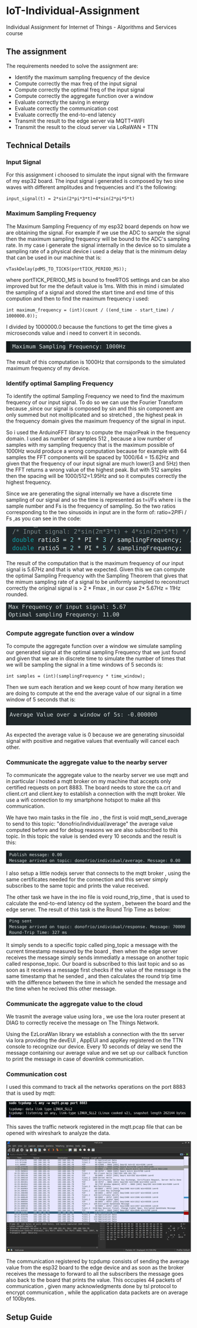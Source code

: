 # IoT-Individual-Assignment

Individual Assignment for Internet of Things - Algorithms and Services course

## The assignment
The requirements needed to solve the assignment are:

- Identify the maximum sampling frequency of the device
- Compute correctly the max freq of the input signal
- Compute correctly the optimal freq of the input signal
- Compute correctly the aggregate function over a window
- Evaluate correctly the saving in energy
- Evaluate correctly the communication cost
- Evaluate correctly the end-to-end latency
- Transmit the result to the edge server via MQTT+WIFI 
- Transmit the result to the cloud server via LoRaWAN + TTN 


## Technical Details

### Input Signal
For this assignment i choosed to simulate the input signal with the firmware of my esp32 board. The input signal i generated is composed by two sine waves with different amplitudes and frequencies and it's the following:
```
input_signal(t) = 2*sin(2*pi*3*t)+4*sin(2*pi*5*t)
```
### Maximum Sampling Frequency
The Maximum Sampling Frequency of my esp32 board depends on how we are obtaining the signal. For example if we use the ADC to sample the signal then the maximum sampling frequency will be bound to the ADC's sampling rate. In my case i generate the signal internally in the device so to simulate a sampling rate of a physical device i used a delay that is the minimum delay that can be used in our machine that is: 

```
vTaskDelay(pdMS_TO_TICKS(portTICK_PERIOD_MS));
```

where portTICK_PERIOD_MS is bound to freeRTOS settings and can be also improved but for me the default value is 1ms. With this in mind i simulated the sampling of a signal and stored the start time and end time of this compution and then to find the maximum frequency i used:

```
int maximum_frequency = (int)(count / ((end_time - start_time) / 1000000.0));
```

I divided by 1000000.0 because the functions to get the time gives a microseconds value and i need to convert it in seconds.

![alt text](images/image.png)

The result of this computation is 1000Hz that corrsiponds to the simulated maximum frequency of my device.

### Identify optimal Sampling Frequency

To identify the optimal Sampling Frequency we need to find the maximum frequency of our input signal. To do so we can use the Fourier Transform because ,since our signal is composed by sin and this sin component are only summed but not moltiplicated and so stretched , the highest peak in the frequency domain gives the maximum frequency of the signal in input.

So i used the ArduinoFFT library to compute the majorPeak in the frequency domain. I used as number of samples 512 , because a low number of samples with my sampling frequency that is the maximum possible of 1000Hz would produce a wrong computation because for example with 64 samples the FFT components will be spaced by 1000/64 = 15.62Hz and given that the frequency of our input signal are much lower(3 and 5Hz) then the FFT returns a wrong value of the highest peak. But with 512 samples then the spacing will be 1000/512=1.95Hz and so it computes correctly the highest frequency.

Since we are generating the signal internally we have a discrete time sampling of our signal and so the time is represented as t=i/Fs where i is the sample number and Fs is the frequency of sampling. So the two ratios corresponding to the two sinusoids in input are in the form of: ratio=2*PI*Fi / Fs ,as you can see in the code:

![alt text](images/ratios.png)

The result of the computation that is the maximum frequency of our input signal is 5.67Hz and that is what we expected. Given this we can compute the optimal Sampling Frequency with the Sampling Theorem that gives that the mimum sampling rate of a signal to be uniformly sampled to reconstruct correctly the original signal is > 2 * Fmax  , in our case 2* 5.67Hz = 11Hz rounded.

![alt text](images/optimalFrequency.png)


### Compute aggregate function over a window

To compute the aggregate function over a window we simulate sampling our generated signal at the optimal sampling Frequency that we just found and given that we are in discrete time to simulate the number of times that we will be sampling the signal in a time windows of 5 seconds is:

```
int samples = (int)(samplingFrequency * time_window);
```

Then we sum each iteration and we keep count of how many iteration we are doing to compute at the end the average value of our signal in a time window of 5 seconds that is:

![alt text](images/average_value.png)

As expected the average value is 0 because we are generating sinusoidal signal with positive and negative values that eventually will cancel each other.

### Communicate the aggregate value to the nearby server

To communicate the aggregate value to the nearby server we use mqtt and in particular i hosted a mqtt broker on my machine that accepts only certified requests on port 8883. The board needs to store the ca.crt and client.crt and client.key to establish a connection with the mqtt broker. We use a wifi connection to my smartphone hotspot to make all this communication. 

We have two main tasks in the file .ino , the first is void mqtt_send_average to send to this topic: "donofrio/individual/average" the average value computed before and for debug reasons we are also subscribed to this topic. In this topic the value is sended every 10 seconds and the result is this:

![alt text](images/send_average.png)

I also setup a little nodejs server that connects to the mqtt broker , using the same certificates needed for the connection and this server simply subscribes to the same topic and prints the value received.

The other task we have in the ino file is void round_trip_time , that is used to calculate the end-to-end latency od the system , between the board and the edge server. The result of this task is the Round Trip Time as below:

![alt text](images/rtt.png)

It simply sends to a specific topic called ping_topic a message with the current timestamp measured by the board , then when the edge server receives the message simply sends immediatly a message on another topic called response_topic. Our board is subscribed to this last topic and so as soon as it receives a message first checks if the value of the message is the same timestamp that he sended , and then calculates the round trip time with the difference between the time in which he sended the message and the time when he recived this other message.

### Communicate the aggregate value to the cloud

We trasmit the average value using lora , we use the lora router present at DIAG to correctly receive the message on The Things Network. 

Using the EzLoraWan library we establish a connection with the ttn server via lora providing the devEUI , AppEUI and appKey registered on the TTN console to recognize our device.  Every 10 seconds of delay we send the message containing our average value and we set up our callback function to print the message in case of downlink communication.


### Communication cost

I used this command to track all the networks operations on the port 8883 that is used by mqtt:

![alt text](images/tcpdump_command.png)

This saves the traffic network registered in the mqtt.pcap file that can be opened with wireshark to analyze the data.

![alt text](images/wireshark.png)

The communication registered by tcpdump consists of sending the average value from the esp32 board to the edge device and as soon as the broker receives the message to forward to all the subscribers the message goes also back to the board that prints the value. This occupies 44 packets of communication , given many acknowledgments done by tsl protocol to encrypt communication , while the application data packets are on average of 100bytes.


## Setup Guide
